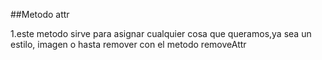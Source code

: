 ##Metodo attr

1.este metodo sirve para asignar cualquier cosa que queramos,ya sea un estilo, imagen o hasta remover
con el metodo removeAttr